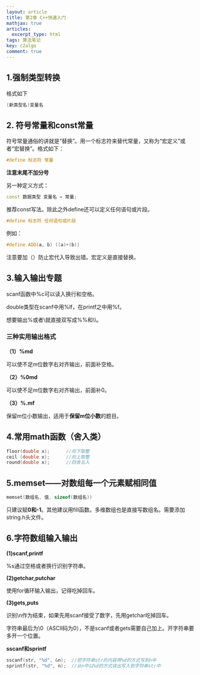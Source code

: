 ```yaml
---
layout: article
title: 第2章 C++快速入门
mathjax: true
articles:
  excerpt_type: html
tags: 算法笔记
key: c2algo
comment: true
---
```


## 1.强制类型转换

格式如下

```c++
(新类型名)变量名
```

## 2. 符号常量和const常量

符号常量通俗的讲就是“替换”。用一个标志符来替代常量，又称为“宏定义”或者“宏替换”。格式如下：

```c++
#define 标志符 常量
```

**注意末尾不加分号**

另一种定义方式：

```c++
const 数据类型 变量名 = 常量;
```

推荐const写法。除此之外define还可以定义任何语句或片段。

```c++
#define 标志符 任何语句或片段
```

例如：

```c++
#define ADD(a, b) ((a)+(b))
```

注意要加（）防止宏代入导致出错。宏定义是直接替换。

## 3.输入输出专题

scanf函数中%c可以读入换行和空格。

double类型在scanf中用%lf，在printf之中用%f。

想要输出%或者\就直接双写成%%和\\\。

### 三种实用输出格式

**（1）%md**

可以使不足m位数字右对齐输出，前面补空格。

**（2）%0md**

可以使不足m位数字右对齐输出，前面补0。

**（3）%.mf**

保留m位小数输出，适用于**保留m位小数**的题目。

## 4.常用math函数（舍入类）

```c++
floor(double x);      //向下取整
ceil (double x);      //向上取整
round(double x);      //四舍五入
```

## 5.memset——对数组每一个元素赋相同值

```c++
memset(数组名, 值, sizeof(数组名))
```

只建议赋**0和-1**。其他建议用fill函数。多维数组也是直接写数组名。需要添加string.h头文件。

## 6.字符数组输入输出

**(1)scanf,printf**

%s通过空格或者换行识别字符串。

**(2)getchar,putchar**

使用for循环输入输出，记得吃掉回车。

**(3)gets,puts**

识别\n作为结束，如果先用scanf接受了数字，先用getchar吃掉回车。

字符串最后为\0（ASCII码为0），不是scanf或者gets需要自己加上。开字符串要多开一个位置。

**sscanf和sprintf**

```c++
sscanf(str, "%d", &n);  //把字符串str的内容用%d的方式写到n中
sprintf(str, "%d", n);  //从n中以%d的方式读出写入到字符串str中
```

